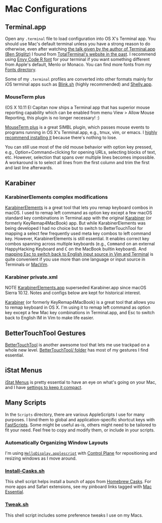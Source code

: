Mac Configurations
==================

## Terminal.app
Open any `.terminal` file to load configuration into OS X's Terminal app.
You should use Mac's default terminal unless you have a strong reason to do otherwise, even after watching [the talk given by the author of Terminal.app (Ben Stiglitz)][Ben Stiglitz's talk] I found from [TotalTerminal's website in the past][TotalTerminal special guest].
I recommend using [Envy Code R font][] for your terminal if you want something different from Apple's default, Menlo or Monaco.
You can find more fonts from my [Fonts directory](../Fonts#readme).

Some of my `.terminal` profiles are converted into other formats mainly for iOS terminal apps such as [Blink.sh][] (highly recommended) and [Shelly.app][].

### MouseTerm plus
(OS X 10.11 El Capitan now ships a Terminal app that has superior mouse reporting capability which can be enabled from menu View > Allow Mouse Reporting, this plugin is no longer necessary! :)

[MouseTerm plus][] is a great SIMBL plugin, which passes mouse events to programs running in OS X's Terminal.app, e.g., tmux, vim, or emacs.
I [highly recommend installing it](http://superuser.com/a/595284/45702) because there's nothing to lose.

You can still use most of the old mouse behavior with option key pressed, e.g., Option+Command+clicking for opening URLs, selecting blocks of text, etc. However, selection that spans over multiple lines becomes impossible.
A workaround is to select all lines from the first column and trim the first and last line afterwards.


## Karabiner

### KarabinerElements complex modifications
[KarabinerElements][] is a great tool that lets you remap keyboard combos in macOS.
I used to remap left command as option key except a few macOS standard key combinations in Terminal.app with the original [Karabiner][] (or formerly KeyRemap4MacBook) app.
But while KarabinerElements was being developed I had no choice but to switch to BetterTouchTool for mapping a select few frequently used meta key combos to left command key.
However, KarabinerElements is still essential.
It enables correct key combos spanning across multiple keyboards (e.g., <kbd>Command</kbd> on an external HappyHacking Keyboard and <kbd>C</kbd> on the MacBook builtin keyboard).
And <a href="karabiner://karabiner/assets/complex_modifications/import?url=https://github.com/netj/dotfiles/raw/master/Mac/KarabinerElements/vim_esc_to_input_source_abc.json">mapping Esc to switch back to English input source in Vim and Terminal</a> is quite convenient if you use more than one language or input source in Terminals or [MacVim][].


### Karabiner private.xml
NOTE [KarabinerElements.app][KarabinerElements] superseded Karabiner.app since macOS Sierra 10.12.
Notes and configs below are kept for historical interest.

[Karabiner][] (or formerly KeyRemap4MacBook) is a great tool that allows you to remap keyboard in OS X.
I'm using it to remap left command as option key except a few Mac key combinations in Terminal.app, and Esc to switch back to English IM in Vim to make life easier.


## BetterTouchTool Gestures
[BetterTouchTool][] is another awesome tool that lets me use trackpad on a whole new level.
[BetterTouchTool/ folder](BetterTouchTool) has most of my gestures I find essential.


## iStat Menus
[iStat Menus][] is pretty essential to have an eye on what's going on your Mac, and I have [settings to keep it compact](iStat%20Menus%20Settings.ismp).


## Many Scripts
In the `Scripts` directory, there are various AppleScripts I use for many purposes.
I bind them to global and application-specific shortcut keys with [FastScripts][].
Some might be useful as-is, others might need to be tailored to fit your need.
Feel free to copy and modify them, or include in your scripts.

### Automatically Organizing Window Layouts
I'm using [`HelloDisplay.applescript`](Scripts/HelloDisplays.applescript) with [Control Plane][] for repositioning and resizing windows as I move around.

### [Install-Casks.sh](Install-Casks.sh)
This shell script helps install a bunch of apps from [Homebrew Casks](http://caskroom.io).
For more apps and Safari extensions, see my pinboard links tagged with [Mac Essential](https://pinboard.in/u:netj/t:mac/t:essential/).

### [Tweak.sh](Tweak.sh)
This shell script includes some preference tweaks I use on my Macs.


[TotalTerminal]: http://totalterminal.binaryage.com 
[TotalTerminal special guest]: http://web.archive.org/web/20140805045750/http://totalterminal.binaryage.com/#special-guest
[Ben Stiglitz's talk]: https://confreaks.tv/videos/rubyconf2008-terminal-app
[Envy Code R font]: http://damieng.com/blog/2008/05/26/envy-code-r-preview-7-coding-font-released
[MouseTerm plus]: https://github.com/saitoha/mouseterm-plus#readme
[KarabinerElements]: https://pqrs.org/osx/karabiner/
[Karabiner]: https://pqrs.org/osx/karabiner/document_v10.html
[FastScripts]: http://www.red-sweater.com/fastscripts/
[Control Plane]: http://www.controlplaneapp.com/
[BetterTouchTool]: https://folivora.ai/
[iStat Menus]: https://bjango.com/mac/istatmenus/
[MacVim]: https://macvim-dev.github.io/macvim/
[Blink.sh]: https://www.blink.sh/
[Shelly.app]: https://itunes.apple.com/us/app/shelly-ssh-client/id989642999?mt=8
